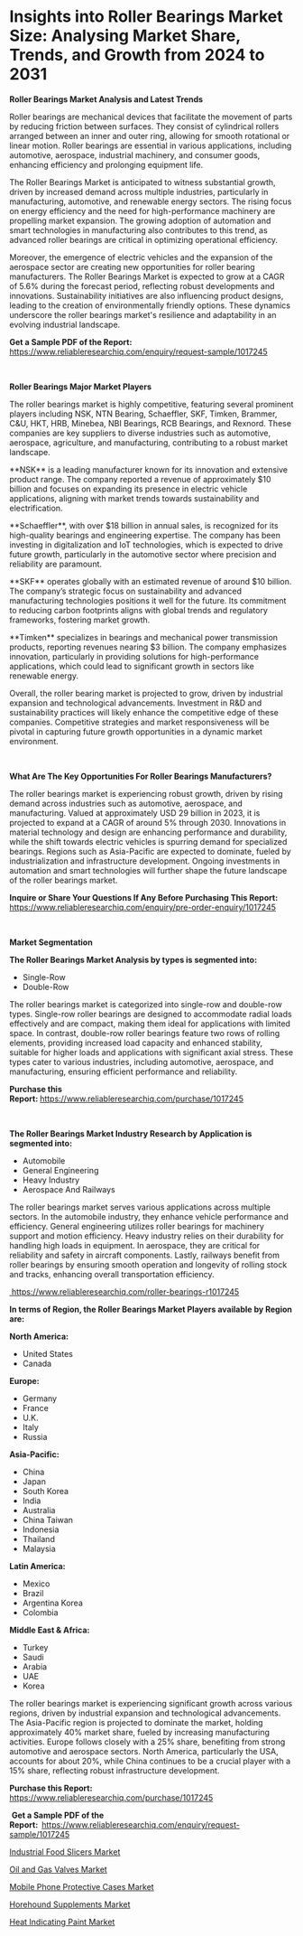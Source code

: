 <p><h1>Insights into Roller Bearings Market Size: Analysing Market Share, Trends, and Growth from 2024 to 2031</h1></p><p><strong>Roller Bearings Market Analysis and Latest Trends</strong></p>
<p><p>Roller bearings are mechanical devices that facilitate the movement of parts by reducing friction between surfaces. They consist of cylindrical rollers arranged between an inner and outer ring, allowing for smooth rotational or linear motion. Roller bearings are essential in various applications, including automotive, aerospace, industrial machinery, and consumer goods, enhancing efficiency and prolonging equipment life.</p><p>The Roller Bearings Market is anticipated to witness substantial growth, driven by increased demand across multiple industries, particularly in manufacturing, automotive, and renewable energy sectors. The rising focus on energy efficiency and the need for high-performance machinery are propelling market expansion. The growing adoption of automation and smart technologies in manufacturing also contributes to this trend, as advanced roller bearings are critical in optimizing operational efficiency.</p><p>Moreover, the emergence of electric vehicles and the expansion of the aerospace sector are creating new opportunities for roller bearing manufacturers. The Roller Bearings Market is expected to grow at a CAGR of 5.6% during the forecast period, reflecting robust developments and innovations. Sustainability initiatives are also influencing product designs, leading to the creation of environmentally friendly options. These dynamics underscore the roller bearings market's resilience and adaptability in an evolving industrial landscape.</p></p>
<p><strong>Get a Sample PDF of the Report:&nbsp;</strong> <a href="https://www.reliableresearchiq.com/enquiry/request-sample/1017245">https://www.reliableresearchiq.com/enquiry/request-sample/1017245</a></p>
<p>&nbsp;</p>
<p><strong>Roller Bearings Major Market Players</strong></p>
<p><p>The roller bearings market is highly competitive, featuring several prominent players including NSK, NTN Bearing, Schaeffler, SKF, Timken, Brammer, C&U, HKT, HRB, Minebea, NBI Bearings, RCB Bearings, and Rexnord. These companies are key suppliers to diverse industries such as automotive, aerospace, agriculture, and manufacturing, contributing to a robust market landscape.</p><p>**NSK** is a leading manufacturer known for its innovation and extensive product range. The company reported a revenue of approximately $10 billion and focuses on expanding its presence in electric vehicle applications, aligning with market trends towards sustainability and electrification.</p><p>**Schaeffler**, with over $18 billion in annual sales, is recognized for its high-quality bearings and engineering expertise. The company has been investing in digitalization and IoT technologies, which is expected to drive future growth, particularly in the automotive sector where precision and reliability are paramount.</p><p>**SKF** operates globally with an estimated revenue of around $10 billion. The company’s strategic focus on sustainability and advanced manufacturing technologies positions it well for the future. Its commitment to reducing carbon footprints aligns with global trends and regulatory frameworks, fostering market growth.</p><p>**Timken** specializes in bearings and mechanical power transmission products, reporting revenues nearing $3 billion. The company emphasizes innovation, particularly in providing solutions for high-performance applications, which could lead to significant growth in sectors like renewable energy.</p><p>Overall, the roller bearing market is projected to grow, driven by industrial expansion and technological advancements. Investment in R&D and sustainability practices will likely enhance the competitive edge of these companies. Competitive strategies and market responsiveness will be pivotal in capturing future growth opportunities in a dynamic market environment.</p></p>
<p>&nbsp;</p>
<p><strong>What Are The Key Opportunities For Roller Bearings Manufacturers?</strong></p>
<p><p>The roller bearings market is experiencing robust growth, driven by rising demand across industries such as automotive, aerospace, and manufacturing. Valued at approximately USD 29 billion in 2023, it is projected to expand at a CAGR of around 5% through 2030. Innovations in material technology and design are enhancing performance and durability, while the shift towards electric vehicles is spurring demand for specialized bearings. Regions such as Asia-Pacific are expected to dominate, fueled by industrialization and infrastructure development. Ongoing investments in automation and smart technologies will further shape the future landscape of the roller bearings market.</p></p>
<p><strong>Inquire or Share Your Questions If Any Before Purchasing This Report:</strong> <a href="https://www.reliableresearchiq.com/enquiry/pre-order-enquiry/1017245">https://www.reliableresearchiq.com/enquiry/pre-order-enquiry/1017245</a></p>
<p>&nbsp;</p>
<p><strong>Market Segmentation</strong></p>
<p><strong>The Roller Bearings Market Analysis by types is segmented into:</strong></p>
<p><ul><li>Single-Row</li><li>Double-Row</li></ul></p>
<p><p>The roller bearings market is categorized into single-row and double-row types. Single-row roller bearings are designed to accommodate radial loads effectively and are compact, making them ideal for applications with limited space. In contrast, double-row roller bearings feature two rows of rolling elements, providing increased load capacity and enhanced stability, suitable for higher loads and applications with significant axial stress. These types cater to various industries, including automotive, aerospace, and manufacturing, ensuring efficient performance and reliability.</p></p>
<p><strong>Purchase this Report:&nbsp;</strong><a href="https://www.reliableresearchiq.com/purchase/1017245">https://www.reliableresearchiq.com/purchase/1017245</a></p>
<p>&nbsp;</p>
<p><strong>The Roller Bearings Market Industry Research by Application is segmented into:</strong></p>
<p><ul><li>Automobile</li><li>General Engineering</li><li>Heavy Industry</li><li>Aerospace And Railways</li></ul></p>
<p><p>The roller bearings market serves various applications across multiple sectors. In the automobile industry, they enhance vehicle performance and efficiency. General engineering utilizes roller bearings for machinery support and motion efficiency. Heavy industry relies on their durability for handling high loads in equipment. In aerospace, they are critical for reliability and safety in aircraft components. Lastly, railways benefit from roller bearings by ensuring smooth operation and longevity of rolling stock and tracks, enhancing overall transportation efficiency.</p></p>
<p><a href="https://www.reliableresearchiq.com/roller-bearings-r1017245">&nbsp;https://www.reliableresearchiq.com/roller-bearings-r1017245</a></p>
<p><strong>In terms of Region, the Roller Bearings Market Players available by Region are:</strong></p>
<p>
    <p> <strong> North America: </strong>
        <ul>
            <li>United States</li>
            <li>Canada</li>
        </ul>
        </p> 
    <p> <strong> Europe: </strong>
        <ul>
            <li>Germany</li>
            <li>France</li>
            <li>U.K.</li>
            <li>Italy</li>
            <li>Russia</li>
        </ul>
        </p> 
    <p> <strong> Asia-Pacific: </strong>
        <ul>
            <li>China</li>
            <li>Japan</li>
            <li>South Korea</li>
            <li>India</li>
            <li>Australia</li>
            <li>China Taiwan</li>
            <li>Indonesia</li>
            <li>Thailand</li>
            <li>Malaysia</li>
        </ul>
        </p> 
    <p> <strong> Latin America: </strong>
        <ul>
            <li>Mexico</li>
            <li>Brazil</li>
            <li>Argentina Korea</li>
            <li>Colombia</li>
        </ul>
        </p> 
    <p> <strong> Middle East & Africa: </strong>
        <ul>
            <li>Turkey</li>
            <li>Saudi</li>
            <li>Arabia</li>
            <li>UAE</li>
            <li>Korea</li>
        </ul>
    </p>
    </p>
<p><p>The roller bearings market is experiencing significant growth across various regions, driven by industrial expansion and technological advancements. The Asia-Pacific region is projected to dominate the market, holding approximately 40% market share, fueled by increasing manufacturing activities. Europe follows closely with a 25% share, benefiting from strong automotive and aerospace sectors. North America, particularly the USA, accounts for about 20%, while China continues to be a crucial player with a 15% share, reflecting robust infrastructure development.</p></p>
<p><strong>Purchase this Report: </strong><a href="https://www.reliableresearchiq.com/purchase/1017245">https://www.reliableresearchiq.com/purchase/1017245</a></p>
<p>&nbsp;<strong>Get a Sample PDF of the Report:&nbsp;&nbsp;</strong><a href="https://www.reliableresearchiq.com/enquiry/request-sample/1017245">https://www.reliableresearchiq.com/enquiry/request-sample/1017245</a></p>
<p><strong></strong></p>
<p><p><a href="https://medium.com/@edwardtuker25/the-global-industrial-food-slicers-market-is-at-the-forefront-of-innovation-driving-rapid-498d5d3a0641">Industrial Food Slicers Market</a></p><p><a href="https://medium.com/@watsonfeest/the-oil-and-gas-valves-market-has-witnessed-significant-growth-in-recent-years-and-this-trend-is-2b14a44d5d7b">Oil and Gas Valves Market</a></p><p><a href="https://www.linkedin.com/pulse/global-mobile-phone-protective-cases-market-trends-innovations-1pfde?trackingId=AxcA5GaTSgSKG2DDcqJPbw%3D%3D">Mobile Phone Protective Cases Market</a></p><p><a href="https://www.linkedin.com/pulse/evaluating-global-horehound-supplements-market-trends-growth-qljge?trackingId=vVNZwEhTR0ynttUA5i58Iw%3D%3D">Horehound Supplements Market</a></p><p><a href="https://issuu.com/reportprime-2/docs/heat-indicating-paint-market-size-2_cbc6be6923e231">Heat Indicating Paint Market</a></p></p>